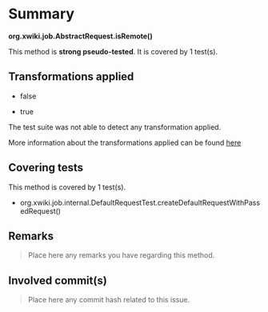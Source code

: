 # Summary
**org.xwiki.job.AbstractRequest.isRemote()**

This method is **strong pseudo-tested**.
It is covered by 1 test(s). 


## Transformations applied

- false

- true


The test suite was not able to detect any transformation applied.

More information about the transformations applied can be found [here](https://github.com/STAMP-project/pitest-descartes)

## Covering tests
This method is covered by 1 test(s).
* org.xwiki.job.internal.DefaultRequestTest.createDefaultRequestWithPassedRequest()


## Remarks
> Place here any remarks you have regarding this method.

## Involved commit(s)

> Place here any commit hash related to this issue.
